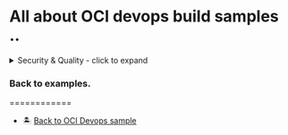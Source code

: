 All about OCI devops build samples ..
=======

<details>
  <summary>Security & Quality - click to expand</summary>

* [Integrate sonarqube with OCI devops build runner.](./oci_buildrunner_with_sonarqube/)

</details>



### Back to examples.
============

- 🏝️ [Back to OCI Devops sample](./../../README.md)



